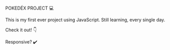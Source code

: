 POKEDÉX PROJECT 💻

This is my first ever project using JavaScript. Still learning, every single day.

Check it out! 👇

Responsive? ✔️